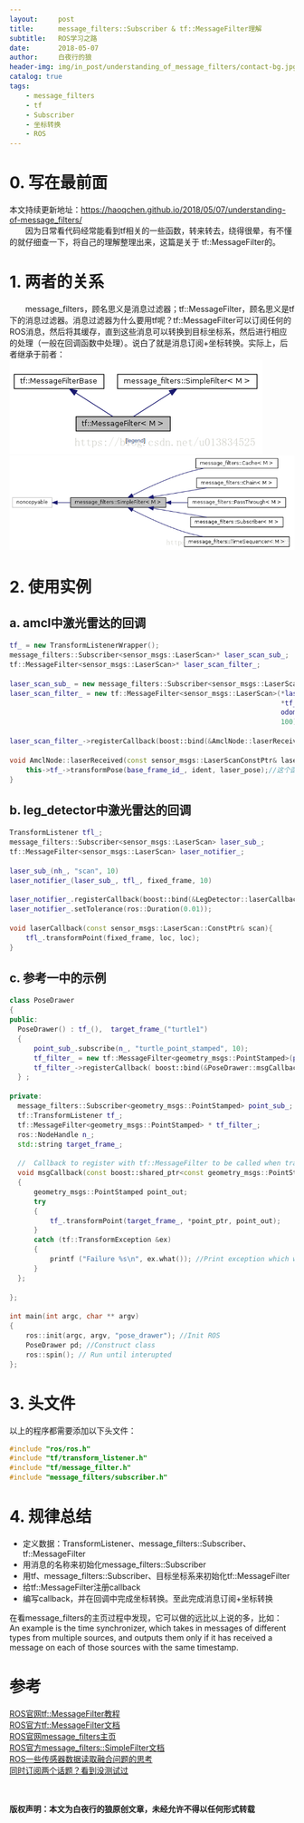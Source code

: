 ```yaml
---
layout:     post
title:      message_filters::Subscriber & tf::MessageFilter理解
subtitle:   ROS学习之路
date:       2018-05-07
author:     白夜行的狼
header-img: img/in_post/understanding_of_message_filters/contact-bg.jpg
catalog: true
tags:
    - message_filters
    - tf
    - Subscriber
    - 坐标转换
    - ROS
--- 
```


# 0. 写在最前面
本文持续更新地址：<https://haoqchen.github.io/2018/05/07/understanding-of-message_filters/>  
　　因为日常看代码经常能看到tf相关的一些函数，转来转去，绕得很晕，有不懂的就仔细查一下，将自己的理解整理出来，这篇是关于 tf::MessageFilter的。

# 1. 两者的关系
　　message_filters，顾名思义是消息过滤器；tf::MessageFilter，顾名思义是tf下的消息过滤器。消息过滤器为什么要用tf呢？tf::MessageFilter可以订阅任何的ROS消息，然后将其缓存，直到这些消息可以转换到目标坐标系，然后进行相应的处理（一般在回调函数中处理）。说白了就是消息订阅+坐标转换。实际上，后者继承于前者：
![relation](/img/in_post/understanding_of_message_filters/relation.png)
![message_filters](/img/in_post/understanding_of_message_filters/message_filters.png)

# 2. 使用实例
## a. amcl中激光雷达的回调
```cpp
tf_ = new TransformListenerWrapper();
message_filters::Subscriber<sensor_msgs::LaserScan>* laser_scan_sub_;
tf::MessageFilter<sensor_msgs::LaserScan>* laser_scan_filter_;

laser_scan_sub_ = new message_filters::Subscriber<sensor_msgs::LaserScan>(nh_, scan_topic_, 100);
laser_scan_filter_ = new tf::MessageFilter<sensor_msgs::LaserScan>(*laser_scan_sub_,
                                                                   *tf_,
                                                                   odom_frame_id_,
                                                                   100);

laser_scan_filter_->registerCallback(boost::bind(&AmclNode::laserReceived, this, _1));

void AmclNode::laserReceived(const sensor_msgs::LaserScanConstPtr& laser_scan){
    this->tf_->transformPose(base_frame_id_, ident, laser_pose);//这个函数的意思是，ident在base_frame_id下的表示为laser_pose
}
```

## b. leg_detector中激光雷达的回调
```cpp
TransformListener tfl_;
message_filters::Subscriber<sensor_msgs::LaserScan> laser_sub_;
tf::MessageFilter<sensor_msgs::LaserScan> laser_notifier_;

laser_sub_(nh_, "scan", 10)
laser_notifier_(laser_sub_, tfl_, fixed_frame, 10)

laser_notifier_.registerCallback(boost::bind(&LegDetector::laserCallback, this, _1))
laser_notifier_.setTolerance(ros::Duration(0.01));

void laserCallback(const sensor_msgs::LaserScan::ConstPtr& scan){
    tfl_.transformPoint(fixed_frame, loc, loc);
}
```

## c. 参考一中的示例
```cpp
class PoseDrawer
{
public:
  PoseDrawer() : tf_(),  target_frame_("turtle1")
  {
      point_sub_.subscribe(n_, "turtle_point_stamped", 10);
      tf_filter_ = new tf::MessageFilter<geometry_msgs::PointStamped>(point_sub_, tf_, target_frame_, 10);
      tf_filter_->registerCallback( boost::bind(&PoseDrawer::msgCallback, this, _1) );
  } ;

private:
  message_filters::Subscriber<geometry_msgs::PointStamped> point_sub_;
  tf::TransformListener tf_;
  tf::MessageFilter<geometry_msgs::PointStamped> * tf_filter_;
  ros::NodeHandle n_;
  std::string target_frame_;

  //  Callback to register with tf::MessageFilter to be called when transforms are available
  void msgCallback(const boost::shared_ptr<const geometry_msgs::PointStamped>& point_ptr) 
  {
      geometry_msgs::PointStamped point_out;
      try 
      {
          tf_.transformPoint(target_frame_, *point_ptr, point_out);
      }
      catch (tf::TransformException &ex) 
      {
          printf ("Failure %s\n", ex.what()); //Print exception which was caught
      }
  };

};

int main(int argc, char ** argv)
{
    ros::init(argc, argv, "pose_drawer"); //Init ROS
    PoseDrawer pd; //Construct class
    ros::spin(); // Run until interupted 
};
```

# 3. 头文件
以上的程序都需要添加以下头文件：
```c
#include "ros/ros.h"
#include "tf/transform_listener.h"
#include "tf/message_filter.h"
#include "message_filters/subscriber.h"
```

# 4. 规律总结
* 定义数据：TransformListener、message_filters::Subscriber、tf::MessageFilter
* 用消息的名称来初始化message_filters::Subscriber
* 用tf、message_filters::Subscriber、目标坐标系来初始化tf::MessageFilter
* 给tf::MessageFilter注册callback
* 编写callback，并在回调中完成坐标转换。至此完成消息订阅+坐标转换

在看message_filters的主页过程中发现，它可以做的远比以上说的多，比如：  
An example is the time synchronizer, which takes in messages of different types from multiple sources, and outputs them only if it has received a message on each of those sources with the same timestamp.

# 参考
[ROS官网tf::MessageFilter教程](http://wiki.ros.org/tf/Tutorials/Using%20Stamped%20datatypes%20with%20tf::MessageFilter)  
[ROS官方tf::MessageFilter文档](http://docs.ros.org/api/tf/html/c++/classtf_1_1MessageFilter.html)  
[ROS官网message_filters主页](http://wiki.ros.org/message_filters)  
[ROS官方message_filters::SimpleFilter文档](http://docs.ros.org/api/message_filters/html/c++/classmessage__filters_1_1SimpleFilter.html)  
[ROS一些传感器数据读取融合问题的思考](https://www.cnblogs.com/yhlx125/p/6818148.html)  
[同时订阅两个话题？看到没测试过](https://answers.ros.org/question/193120/how-to-connect-a-tfmessagefilter-to-two-subscribers/)  

<br><br>
**版权声明：本文为白夜行的狼原创文章，未经允许不得以任何形式转载**